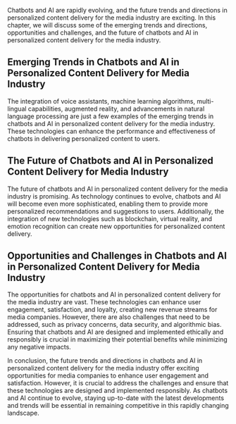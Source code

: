 
Chatbots and AI are rapidly evolving, and the future trends and directions in personalized content delivery for the media industry are exciting. In this chapter, we will discuss some of the emerging trends and directions, opportunities and challenges, and the future of chatbots and AI in personalized content delivery for the media industry.

Emerging Trends in Chatbots and AI in Personalized Content Delivery for Media Industry
--------------------------------------------------------------------------------------

The integration of voice assistants, machine learning algorithms, multi-lingual capabilities, augmented reality, and advancements in natural language processing are just a few examples of the emerging trends in chatbots and AI in personalized content delivery for the media industry. These technologies can enhance the performance and effectiveness of chatbots in delivering personalized content to users.

The Future of Chatbots and AI in Personalized Content Delivery for Media Industry
---------------------------------------------------------------------------------

The future of chatbots and AI in personalized content delivery for the media industry is promising. As technology continues to evolve, chatbots and AI will become even more sophisticated, enabling them to provide more personalized recommendations and suggestions to users. Additionally, the integration of new technologies such as blockchain, virtual reality, and emotion recognition can create new opportunities for personalized content delivery.

Opportunities and Challenges in Chatbots and AI in Personalized Content Delivery for Media Industry
---------------------------------------------------------------------------------------------------

The opportunities for chatbots and AI in personalized content delivery for the media industry are vast. These technologies can enhance user engagement, satisfaction, and loyalty, creating new revenue streams for media companies. However, there are also challenges that need to be addressed, such as privacy concerns, data security, and algorithmic bias. Ensuring that chatbots and AI are designed and implemented ethically and responsibly is crucial in maximizing their potential benefits while minimizing any negative impacts.

In conclusion, the future trends and directions in chatbots and AI in personalized content delivery for the media industry offer exciting opportunities for media companies to enhance user engagement and satisfaction. However, it is crucial to address the challenges and ensure that these technologies are designed and implemented responsibly. As chatbots and AI continue to evolve, staying up-to-date with the latest developments and trends will be essential in remaining competitive in this rapidly changing landscape.
